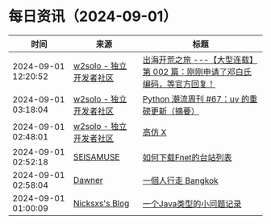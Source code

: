 ﻿# 每日资讯（2024-09-01）

|时间|来源|标题|
|---|---|---|
|2024-09-01 12:20:52|[w2solo - 独立开发者社区](https://w2solo.com/topics/feed)|[出海开荒之旅 ---【大型连载】第 002 篇：刚刚申请了邓白氏编码，等官方回复！](https://w2solo.com/topics/4985)|
|2024-09-01 03:18:04|[w2solo - 独立开发者社区](https://w2solo.com/topics/feed)|[Python 潮流周刊 #67：uv 的重磅更新（摘要）](https://w2solo.com/topics/4984)|
|2024-09-01 02:48:01|[w2solo - 独立开发者社区](https://w2solo.com/topics/feed)|[高仿 X](https://w2solo.com/topics/4983)|
|2024-09-01 02:52:18|[SEISAMUSE](https://www.seis-jun.xyz/atom.xml)|[如何下载Fnet的台站列表](http://www.seis-jun.xyz/how-to-download-fnet-station-list)|
|2024-09-01 02:58:04|[Dawner](https://dawner.top/atom.xml)|[一個人行走 Bangkok](https://dawner.top/posts/a-person-walking-alone-in-bangkok/)|
|2024-09-01 01:00:09|[Nicksxs's Blog](https://nicksxs.me/atom.xml)|[一个Java类型的小问题记录](https://nicksxs.me/2024/09/01/%E4%B8%80%E4%B8%AAJava%E7%B1%BB%E5%9E%8B%E7%9A%84%E5%B0%8F%E9%97%AE%E9%A2%98%E8%AE%B0%E5%BD%95/)|
